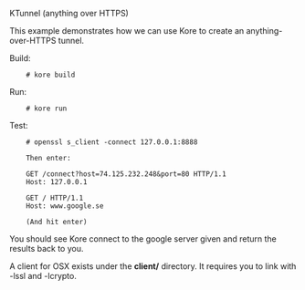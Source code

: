 KTunnel (anything over HTTPS)

This example demonstrates how we can use Kore to create an
anything-over-HTTPS tunnel.

Build:
```
	# kore build
```

Run:
```
	# kore run
```

Test:
```
	# openssl s_client -connect 127.0.0.1:8888

	Then enter:

	GET /connect?host=74.125.232.248&port=80 HTTP/1.1
	Host: 127.0.0.1

	GET / HTTP/1.1
	Host: www.google.se

	(And hit enter)
```

You should see Kore connect to the google server given and
return the results back to you.

A client for OSX exists under the **client/** directory. It requires
you to link with -lssl and -lcrypto.
